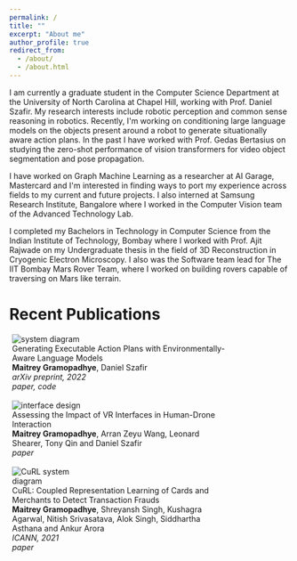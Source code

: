 ```yaml
---
permalink: /
title: ""
excerpt: "About me"
author_profile: true
redirect_from: 
  - /about/
  - /about.html
---
```


<style>
/* Float four columns side by side */
.column {
  float: left;
  width: 25%;
  padding: 0 10px;
}

/* Remove extra left and right margins, due to padding in columns */
.row {margin: 0 -5px;}

/* Clear floats after the columns */
.row:after {
  content: "";
  display: table;
  clear: both;
}

/* Style the counter cards */
.card {
<!--   box-shadow: 0 4px 8px 0 rgba(0, 0, 0, 0.2); /* this adds the "card" effect */ -->
  padding: 16px;
<!--   text-align: center; -->
<!--   background-color: #f1f1f1; -->
}

/* Responsive columns - one column layout (vertical) on small screens */
@media screen and (max-width: 600px) {
  .column {
    width: 100%;
    display: block;
    margin-bottom: 20px;
  }
}
  
a:link {
  text-decoration: none;
}
</style>

I am currently a graduate student in the <a href="https://cs.unc.edu">Computer Science Department</a> at the <a href="https://www.unc.edu">University of North Carolina at Chapel Hill</a>, working with Prof. <a href="https://www.danszafir.com">Daniel Szafir</a>. My research interests include robotic perception and common sense reasoning in robotics. Recently, I'm working on conditioning large language models on the objects present around a robot to generate situationally aware action plans. In the past I have worked with Prof. <a href="https://www.gedasbertasius.com">Gedas Bertasius</a> on studying the zero-shot performance of vision transformers for video object segmentation and pose propagation.

I have worked on Graph Machine Learning as a researcher at <a href="https://www.mastercard.co.in/en-in.html">AI Garage, Mastercard</a> and I'm interested in finding ways to port my experience across fields to my current and future projects. I also interned at <a href="https://research.samsung.com/sri-b">Samsung Research Institute, Bangalore</a> where I worked in the Computer Vision team of the Advanced Technology Lab.

I completed my Bachelors in Technology in <a href="https://www.cse.iitb.ac.in">Computer Science</a> from the <a href="https://www.iitb.ac.in">Indian Institute of Technology, Bombay</a> where I worked with Prof. <a href="https://www.cse.iitb.ac.in/~ajitvr">Ajit Rajwade</a> on my <a href="https://maitreygram.github.io/thesis/BTP_Report_2.pdf">Undergraduate thesis</a> in the field of 3D Reconstruction in Cryogenic Electron Microscopy. I also was the Software team lead for <a href="https://iitbmartian.github.io">The IIT Bombay Mars Rover Team</a>, where I worked on building rovers capable of traversing on Mars like terrain.

# Recent Publications

<div class="row">
  <div class="column">
    <div class="card">
      <img alt="system diagram" src="https://user-images.githubusercontent.com/24911348/195924327-b4230fe0-e6ec-4cfe-acf5-3ebf3db022a9.png"/>
    </div>
  </div>
  <div class="column" style="width: 75%;">
    <div class="card">
      <a href="https://maitreygram.github.io/publication/Scene-aware-language-planner">Generating Executable Action Plans with Environmentally-Aware Language Models</a>
    </div>
    <div class="card">
      <b>Maitrey Gramopadhye</b>, Daniel Szafir
    </div>
    <div class="card">
      <i>arXiv preprint, 2022</i>
    </div>
    <div class="card">
      <i><a href="https://arxiv.org/abs/2210.04964">paper</a>, <a href="https://github.com/hri-ironlab/scene_aware_language_planner">code</a></i>
    </div>
  </div>
</div>
<br>


<div class="row">
  <div class="column">
    <div class="card">
      <img alt="interface design" src="https://github.com/maitreygram/maitreygram.github.io/assets/24911348/6ff2cc18-96cf-4b6e-a689-eba30d6efac8"/>
    </div>
  </div>
  <div class="column" style="width: 75%;">
    <div class="card">
      <a href="https://maitreygram.github.io/publication/VR-or-not">Assessing the Impact of VR Interfaces in Human-Drone Interaction</a>
    </div>
    <div class="card">
      <b>Maitrey Gramopadhye</b>, Arran Zeyu Wang, Leonard Shearer, Tony Qin and Daniel Szafir
    </div>
    <div class="card">
      <i><a href="https://maitreygram.github.io/papers/VR_or_not_XR_ROB_23.pdf">paper</a></i>
    </div>
  </div>
</div>
<br>



<div class="row">
  <div class="column">
    <div class="card">
      <img src="https://user-images.githubusercontent.com/24911348/195767144-15cb4b40-5808-4739-9d87-657bdf465190.png" alt="CuRL system diagram"/>
    </div>
  </div>
  <div class="column" style="width: 75%;">
    <div class="card">
      <a href="https://maitreygram.github.io/publication/CuRL">CuRL: Coupled Representation Learning of Cards and Merchants to Detect Transaction Frauds</a>
    </div>
    <div class="card">
      <b>Maitrey Gramopadhye</b>, Shreyansh Singh, Kushagra Agarwal, Nitish Srivasatava, Alok Singh, Siddhartha Asthana and Ankur Arora
    </div>
    <div class="card">
      <i>ICANN, 2021</i>
    </div>
    <div class="card">
      <i><a href="https://link.springer.com/chapter/10.1007/978-3-030-86383-8_2">paper</a></i>
    </div>
  </div>
</div>

<!-- <img width="200" alt="system diagram" src="https://user-images.githubusercontent.com/24911348/195924327-b4230fe0-e6ec-4cfe-acf5-3ebf3db022a9.png" align="left"/>
<a href="https://arxiv.org/abs/2210.04964" style="text-decoration:none">Generating Executable Action Plans with Environmentally-Aware Language Models</a> \
**Maitrey Gramopadhye**, Daniel Szafir \
*arXiv, 2022* \

<img src="https://user-images.githubusercontent.com/24911348/195767144-15cb4b40-5808-4739-9d87-657bdf465190.png" alt="CuRL system diagram" width="200" align="left"/>
<a href="https://link.springer.com/chapter/10.1007/978-3-030-86383-8_2" style="text-decoration:none">CuRL: Coupled Representation Learning of Cards and Merchants to Detect Transaction Frauds</a> \
**Maitrey Gramopadhye**, Shreyansh Singh, Kushagra Agarwal, Nitish Srivasatava, Alok Singh, Siddhartha Asthana and Ankur Arora \
*ICANN, 2021* -->
